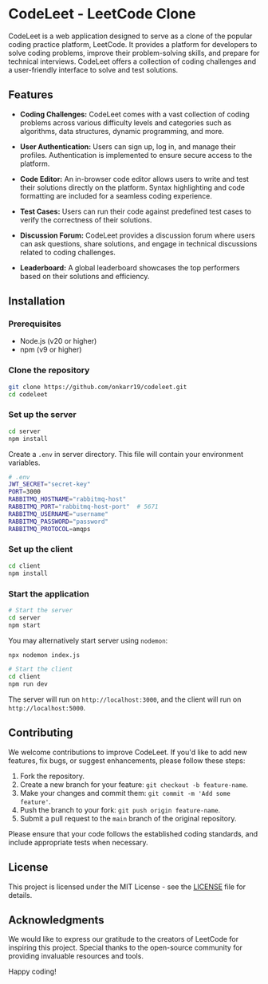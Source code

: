 # CodeLeet - LeetCode Clone

CodeLeet is a web application designed to serve as a clone of the popular coding practice platform, LeetCode. It provides a platform for developers to solve coding problems, improve their problem-solving skills, and prepare for technical interviews. CodeLeet offers a collection of coding challenges and a user-friendly interface to solve and test solutions.

## Features

- **Coding Challenges:** CodeLeet comes with a vast collection of coding problems across various difficulty levels and categories such as algorithms, data structures, dynamic programming, and more.

- **User Authentication:** Users can sign up, log in, and manage their profiles. Authentication is implemented to ensure secure access to the platform.

- **Code Editor:** An in-browser code editor allows users to write and test their solutions directly on the platform. Syntax highlighting and code formatting are included for a seamless coding experience.

- **Test Cases:** Users can run their code against predefined test cases to verify the correctness of their solutions.

- **Discussion Forum:** CodeLeet provides a discussion forum where users can ask questions, share solutions, and engage in technical discussions related to coding challenges.

- **Leaderboard:** A global leaderboard showcases the top performers based on their solutions and efficiency.

## Installation

### Prerequisites

- Node.js (v20 or higher)
- npm (v9 or higher)

### Clone the repository

```bash
git clone https://github.com/onkarr19/codeleet.git
cd codeleet
```

### Set up the server

```bash
cd server
npm install
```
Create a `.env` in server directory. This file will contain your environment variables.

```bash
# .env
JWT_SECRET="secret-key"
PORT=3000
RABBITMQ_HOSTNAME="rabbitmq-host"
RABBITMQ_PORT="rabbitmq-host-port"  # 5671
RABBITMQ_USERNAME="username"
RABBITMQ_PASSWORD="password"
RABBITMQ_PROTOCOL=amqps
```

### Set up the client

```bash
cd client
npm install
```

### Start the application

```bash
# Start the server
cd server
npm start
```

You may alternatively start server using `nodemon`: 
```bash
npx nodemon index.js
```
```bash
# Start the client
cd client
npm run dev
```

The server will run on `http://localhost:3000`, and the client will run on `http://localhost:5000`.

## Contributing

We welcome contributions to improve CodeLeet. If you'd like to add new features, fix bugs, or suggest enhancements, please follow these steps:

1. Fork the repository.
2. Create a new branch for your feature: `git checkout -b feature-name`.
3. Make your changes and commit them: `git commit -m 'Add some feature'`.
4. Push the branch to your fork: `git push origin feature-name`.
5. Submit a pull request to the `main` branch of the original repository.

Please ensure that your code follows the established coding standards, and include appropriate tests when necessary.

## License

This project is licensed under the MIT License - see the [LICENSE](LICENSE) file for details.

## Acknowledgments

We would like to express our gratitude to the creators of LeetCode for inspiring this project. Special thanks to the open-source community for providing invaluable resources and tools.

Happy coding!
